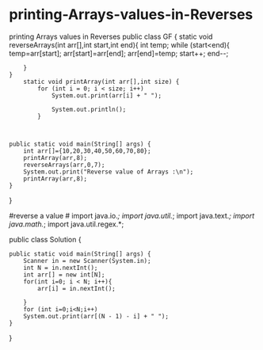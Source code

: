# printing-Arrays-values-in-Reverses
printing Arrays  values  in Reverses
public class GF {
    static void reverseArrays(int arr[],int start,int end){
        int temp;
        while (start<end){
              temp=arr[start];
              arr[start]=arr[end];
              arr[end]=temp;
              start++;
              end--;

        }
    }
        static void printArray(int arr[],int size) {
            for (int i = 0; i < size; i++)
                System.out.print(arr[i] + " ");

                System.out.println();
            }



    public static void main(String[] args) {
        int arr[]={10,20,30,40,50,60,70,80};
        printArray(arr,8);
        reverseArrays(arr,0,7);
        System.out.print("Reverse value of Arrays :\n");
        printArray(arr,8);
    }
}

#reverse a value #
import java.io.*;
import java.util.*;
import java.text.*;
import java.math.*;
import java.util.regex.*;

public class Solution {

    public static void main(String[] args) {
        Scanner in = new Scanner(System.in);
        int N = in.nextInt();
        int arr[] = new int[N];
        for(int i=0; i < N; i++){
            arr[i] = in.nextInt();
            
        }
        for (int i=0;i<N;i++)
        System.out.print(arr[(N - 1) - i] + " ");
    }
}
